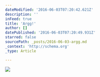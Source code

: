 ```yaml
---
dateModified: '2016-06-03T07:20:42.621Z'
description: ''
inFeed: true
title: 'Argg!'
author: []
datePublished: '2016-06-03T07:20:49.931Z'
starred: false
sourcePath: _posts/2016-06-03-argg.md
_context: 'http://schema.org'
_type: Article

---
```

![](https://the-grid-user-content.s3-us-west-2.amazonaws.com/d10b3d19-4b79-42c2-a1a6-b9a6fe6bb61f.jpg)